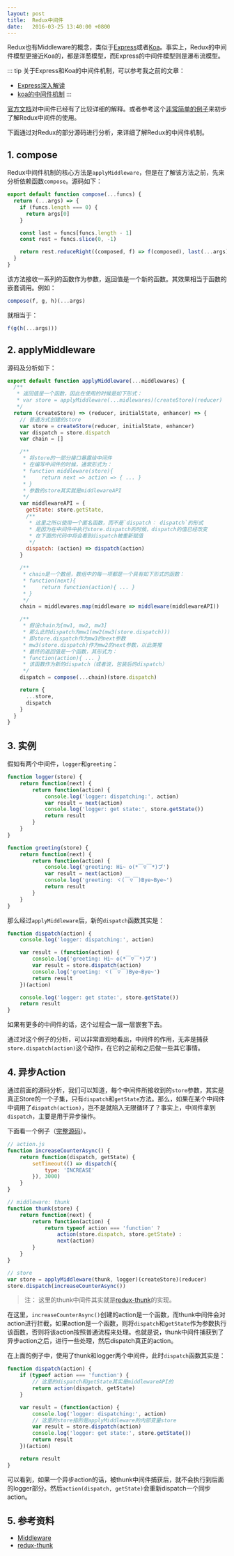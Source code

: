 ```yaml
---
layout: post
title:  Redux中间件
date:   2016-03-25 13:40:00 +0800
---
```


Redux也有Middleware的概念，类似于[Express](http://expressjs.com/)或者[Koa](http://koajs.com/)。事实上，Redux的中间件模型更接近Koa的，都是洋葱模型，而Express的中间件模型则是瀑布流模型。

::: tip
关于Express和Koa的中间件机制，可以参考我之前的文章：

- [Express深入解读](./2015-10-22-express-in-depth)
- [koa的中间件机制](./2015-11-02-koa-middleware)
:::

[官方文档](http://redux.js.org/docs/advanced/Middleware.html)对中间件已经有了比较详细的解释。或者参考这个[非常简单的例子](https://github.com/simplest-demos/simplest-redux-middleware-demo)来初步了解Redux中间件的使用。

下面通过对Redux的部分源码进行分析，来详细了解Redux的中间件机制。

## 1. compose

Redux中间件机制的核心方法是`applyMiddleware`，但是在了解该方法之前，先来分析依赖函数`compose`。源码如下：

```javascript
export default function compose(...funcs) {
  return (...args) => {
    if (funcs.length === 0) {
      return args[0]
    }

    const last = funcs[funcs.length - 1]
    const rest = funcs.slice(0, -1)

    return rest.reduceRight((composed, f) => f(composed), last(...args))
  }
}
```

该方法接收一系列的函数作为参数，返回值是一个新的函数。其效果相当于函数的嵌套调用。例如：

```javascript
compose(f, g, h)(...args)
```

就相当于：

```javascript
f(g(h(...args)))
```

## 2. applyMiddleware

源码及分析如下：

```javascript
export default function applyMiddleware(...middlewares) {
  /**
   * 返回值是一个函数，因此在使用的时候是如下形式：
   * var store = applyMiddleware(...midlewares)(createStore)(reducer)
   */
  return (createStore) => (reducer, initialState, enhancer) => {
    // 普通方式创建的store
    var store = createStore(reducer, initialState, enhancer)
    var dispatch = store.dispatch
    var chain = []

    /**
     * 将store的一部分接口暴露给中间件
     * 在编写中间件的时候，通常形式为：
     * function middleware(store){
     *     return next => action => { ... }
     * }
     * 参数的store其实就是middlewareAPI
     */
    var middlewareAPI = {
      getState: store.getState,
      /**
       * 这里之所以使用一个匿名函数，而不是`dispatch： dispatch`的形式
       * 是因为在中间件中执行store.dispatch的时候，dispatch的值已经改变
       * 在下面的代码中将会看到dispatch被重新赋值
       */
      dispatch: (action) => dispatch(action)
    }

    /**
     * chain是一个数组，数组中的每一项都是一个具有如下形式的函数：
     * function(next){
     *     return function(action){ ... }
     * }
     */
    chain = middlewares.map(middleware => middleware(middlewareAPI))

    /**
     * 假设chain为[mw1, mw2, mw3]
     * 那么此时dispatch为mw1(mw2(mw3(store.dispatch)))
     * 即store.dispatch作为mw3的next参数
     * mw3(store.dispatch)作为mw2的next参数，以此类推
     * 最终的返回值是一个函数，其形式为：
     * function(action){ ... }
     * 该函数作为新的dispatch（或者说，包装后的dispatch）
     */
    dispatch = compose(...chain)(store.dispatch)

    return {
      ...store,
      dispatch
    }
  }
}
```

## 3. 实例

假如有两个中间件，`logger`和`greeting`：

```javascript
function logger(store) {
    return function(next) {
        return function(action) {
            console.log('logger: dispatching:', action)
            var result = next(action)
            console.log('logger: get state:', store.getState())
            return result
        }
    }
}

function greeting(store) {
    return function(next) {
        return function(action) {
            console.log('greeting: Hi~ o(*￣▽￣*)ブ')
            var result = next(action)
            console.log('greeting: ヾ(￣▽￣)Bye~Bye~')
            return result
        }
    }
}
```

那么经过`applyMiddleware`后，新的`dispatch`函数其实是：

```javascript
function dispatch(action) {
    console.log('logger: dispatching:', action)

    var result = (function(action) {
        console.log('greeting: Hi~ o(*￣▽￣*)ブ')
        var result = store.dispatch(action)
        console.log('greeting: ヾ(￣▽￣)Bye~Bye~')
        return result
    })(action)

    console.log('logger: get state:', store.getState())
    return result
}
```

如果有更多的中间件的话，这个过程会一层一层嵌套下去。

通过对这个例子的分析，可以非常直观地看出，中间件的作用，无非是捕获`store.dispatch(action)`这个动作，在它的之前和之后做一些其它事情。

## 4. 异步Action

通过前面的源码分析，我们可以知道，每个中间件所接收到的`store`参数，其实是真正Store的一个子集，只有`dispatch`和`getState`方法。那么，如果在某个中间件中调用了`dispatch(action)`，岂不是就陷入无限循环了？事实上，中间件拿到`dispatch`，主要是用于异步操作。

下面看一个例子（[完整源码](https://github.com/simplest-demos/simplest-redux-async-action-demo)）。

```javascript
// action.js
function increaseCounterAsync() {
    return function(dispatch, getState) {
        setTimeout(() => dispatch({
            type: 'INCREASE'
        }), 3000)
    }
}

// middleware: thunk
function thunk(store) {
    return function(next) {
        return function(action) {
            return typeof action === 'function' ?
                action(store.dispatch, store.getState) :
                next(action)
        }
    }
}

// store
var store = applyMiddleware(thunk, logger)(createStore)(reducer)
store.dispatch(increaseCounterAsync())
```

> 注： 这里的thunk中间件其实就是[redux-thunk](https://github.com/gaearon/redux-thunk)的实现。

在这里，`increaseCounterAsync()`创建的action是一个函数，而thunk中间件会对action进行拦截，如果action是一个函数，则将`dispatch`和`getState`作为参数执行该函数，否则将该action按照普通流程来处理。也就是说，thunk中间件捕获到了异步action之后，进行一些处理，然后dispatch真正的action。

在上面的例子中，使用了thunk和logger两个中间件，此时`dispatch`函数其实是：

```javascript
function dispatch(action) {
    if (typeof action === 'function') {
        // 这里的dispatch和getState其实是middlewareAPI的
        return action(dispatch, getState)
    }

    var result = (function(action) {
        console.log('logger: dispatching:', action)
        // 这里的store指的是applyMiddleware的内部变量store
        var result = store.dispatch(action)
        console.log('logger: get state:', store.getState())
        return result
    })(action)

    return result
}
```

可以看到，如果一个异步action的话，被thunk中间件捕获后，就不会执行到后面的logger部分。然后`action(dispatch, getState)`会重新dispatch一个同步action。

## 5. 参考资料

- [Middleware](http://redux.js.org/docs/advanced/Middleware.html)
- [redux-thunk](https://github.com/gaearon/redux-thunk)
